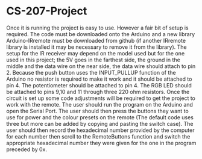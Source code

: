 # CS-207-Project
Once it is running the project is easy to use. However a fair bit of setup is required. The code must be downloaded onto the Arduino and a new library Arduino-IRremote must be downloaded from github (if another IRremote library is installed it may be necessary to remove it from the library). The setup for the IR receiver may depend on the model used but for the one used in this project; the 5V goes in the farthest side, the ground in the middle and the data wire on the near side, the data wire should attach to pin 2. Because the push button uses the INPUT_PULLUP function of the Arduino no resistor is required to make it work and it should be attached to pin 4. The potentiometer should be attached to pin 4. The RGB LED should be attached to pins 9,10 and 11 through three 220 ohm resistors. 
Once the circuit is set up some code adjustments will be required to get the project to work with the remote. The user should run the program on the Arduino and open the Serial Port. The user should then press the buttons they want to use for power and the colour presets on the remote (The default code uses three but more can be added by copying and pasting the switch case).  The user should then record the hexadecimal number provided by the computer for each number then scroll to the RemoteButtons function and switch the appropriate hexadecimal number they were given for the one in the program preceded by 0x.
